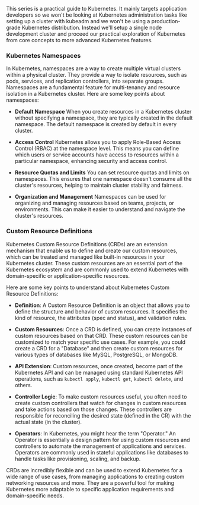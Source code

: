 This series is a practical guide to Kubernetes. It mainly targets application developers so we won't be looking at Kubernetes administration tasks like setting up a cluster with kubeadm and we won't be using a production-grade Kubernetes distribution. Instead we'll setup a single node development cluster and proceed our practical exploration of Kubernetes from core concepts to more advanced Kubernetes features.

### Kubernetes Namespaces

In Kubernetes, namespaces are a way to create multiple virtual clusters within a physical cluster. They provide a way to isolate resources, such as pods, services, and replication controllers, into separate groups. Namespaces are a fundamental feature for multi-tenancy and resource isolation in a Kubernetes cluster. Here are some key points about namespaces:

- **Default Namespace** When you create resources in a Kubernetes cluster without specifying a namespace, they are typically created in the default namespace. The default namespace is created by default in every cluster.

- **Access Control** Kubernetes allows you to apply Role-Based Access Control (RBAC) at the namespace level. This means you can define which users or service accounts have access to resources within a particular namespace, enhancing security and access control.

- **Resource Quotas and Limits** You can set resource quotas and limits on namespaces. This ensures that one namespace doesn't consume all the cluster's resources, helping to maintain cluster stability and fairness.

- **Organization and Management** Namespaces can be used for organizing and managing resources based on teams, projects, or environments. This can make it easier to understand and navigate the cluster's resources.

### Custom Resource Definitions

Kubernetes Custom Resource Definitions (CRDs) are an extension mechanism that enable us to define and create our custom resources, which can be treated and managed like built-in resources in your Kubernetes cluster. These custom resources are an essential part of the Kubernetes ecosystem and are commonly used to extend Kubernetes with domain-specific or application-specific resources.

Here are some key points to understand about Kubernetes Custom Resource Definitions:

- **Definition**: A Custom Resource Definition is an object that allows you to define the structure and behavior of custom resources. It specifies the kind of resource, the attributes (spec and status), and validation rules.

- **Custom Resources**: Once a CRD is defined, you can create instances of custom resources based on that CRD. These custom resources can be customized to match your specific use cases. For example, you could create a CRD for a "Database" and then create custom resources for various types of databases like MySQL, PostgreSQL, or MongoDB.

- **API Extension**: Custom resources, once created, become part of the Kubernetes API and can be managed using standard Kubernetes API operations, such as `kubectl apply`, `kubectl get`, `kubectl delete`, and others.

- **Controller Logic**: To make custom resources useful, you often need to create custom controllers that watch for changes in custom resources and take actions based on those changes. These controllers are responsible for reconciling the desired state (defined in the CR) with the actual state (in the cluster).

- **Operators**: In Kubernetes, you might hear the term "Operator." An Operator is essentially a design pattern for using custom resources and controllers to automate the management of applications and services. Operators are commonly used in stateful applications like databases to handle tasks like provisioning, scaling, and backup.

CRDs are incredibly flexible and can be used to extend Kubernetes for a wide range of use cases, from managing applications to creating custom networking resources and more. They are a powerful tool for making Kubernetes more adaptable to specific application requirements and domain-specific needs.